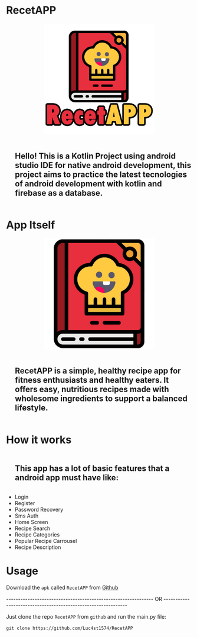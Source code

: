 # RecetAPP

<p align="center">
  <img src="https://github.com/Luc4st1574/RecetAPP/blob/main/app/src/main/res/drawable/applogo.png" alt="logo" width="300">
</p>

<div id="user-content-toc">
  <ul align="start">
    <summary><h2 style="display: inline-block">Hello! This is a Kotlin Project using android studio IDE for native android development, this project aims to practice the latest tecnologies of android development with kotlin and firebase as a database.</h2></summary>
  </ul>
</div>

# App Itself

<p align="center">
  <img src="https://github.com/Luc4st1574/RecetAPP/blob/main/app/src/main/res/drawable/rectapp.png" alt="gif" width="300">
</p>

<div id="user-content-toc">
  <ul align="start">
    <summary><h2 style="display: inline-block">RecetAPP is a simple, healthy recipe app for fitness enthusiasts and healthy eaters. It offers easy, nutritious recipes made with wholesome ingredients to support a balanced lifestyle.</h2></summary>
  </ul>
</div>

# How it works

<div id="user-content-toc">
  <ul align="start">
    <summary><h2 style="display: inline-block">This app has a lot of basic features that a android app must have like:</h2></summary>
  </ul>
</div>

- Login
- Register
- Password Recovery
- Sms Auth
- Home Screen
- Recipe Search
- Recipe Categories
- Popular Recipe Carrousel
- Recipe Description

# Usage

Download the `apk` called `RecetAPP` from [Github](https://github.com/Luc4st1574/RecetAPP/releases)

-------------------------------------------------------------- OR --------------------------------------------------------------

Just clone the repo `RecetAPP` from `github` and run the main.py file:

```shell
git clone https://github.com/Luc4st1574/RecetAPP
```
